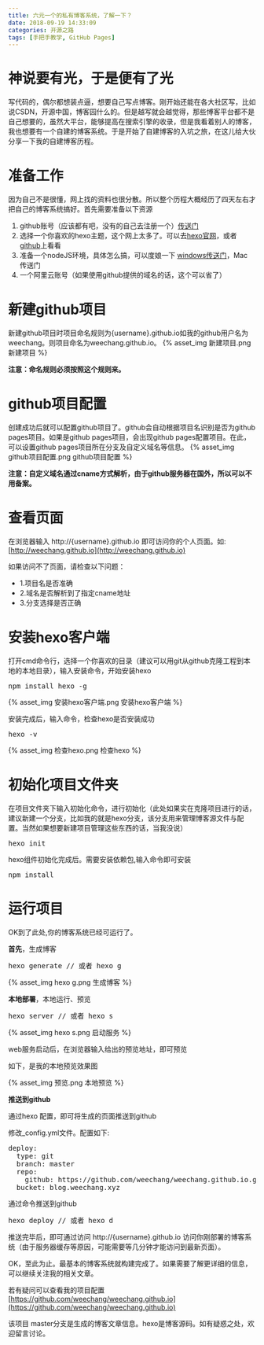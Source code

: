 ```yaml
---
title: 六元一个的私有博客系统，了解一下？
date: 2018-09-19 14:33:09
categories: 开源之路
tags: [手把手教学, GitHub Pages]
---
```


# 神说要有光，于是便有了光
写代码的，偶尔都想装点逼，想要自己写点博客。刚开始还能在各大社区写，比如说CSDN，开源中国，博客园什么的。但是越写就会越觉得，那些博客平台都不是自己想要的，虽然大平台，能够提高在搜索引擎的收录，但是我看着别人的博客，我也想要有一个自建的博客系统。于是开始了自建博客的入坑之旅，在这儿给大伙分享一下我的自建博客历程。

<!-- more -->

# 准备工作

因为自己不是很懂，网上找的资料也很分散。所以整个历程大概经历了四天左右才把自己的博客系统搞好。首先需要准备以下资源
1. github账号（应该都有吧，没有的自己去注册一个）<a href="https://www.github.com" target="_blank">传送门</a>
2. 选择一个你喜欢的hexo主题，这个网上太多了。可以去<a href="http://hexo.io/themes/" target="_blank">hexo官网</a>，或者<a href="https://github.com/search?q=hexo" target="_blank">github</a>上看看
3. 准备一个nodeJS环境，具体怎么搞，可以度娘一下 <a href="https://www.cnblogs.com/zhouyu2017/p/6485265.html" target="_blank">windows传送门</a>，<a herf="https://www.cnblogs.com/BinXu/p/6050850.html" target="_blank">Mac 传送门</a>
4. 一个阿里云账号（如果使用github提供的域名的话，这个可以省了）

# 新建github项目

新建github项目时项目命名规则为{username}.github.io如我的github用户名为weechang。则项目命名为weechang.github.io。
{% asset_img 新建项目.png 新建项目 %}

**注意：命名规则必须按照这个规则来。**

# github项目配置

创建成功后就可以配置github项目了。github会自动根据项目名识别是否为github pages项目。如果是github pages项目，会出现github pages配置项目。在此，可以设置github pages项目所在分支及自定义域名等信息。
{% asset_img github项目配置.png github项目配置 %}

**注意：自定义域名通过cname方式解析，由于github服务器在国外，所以可以不用备案。**

# 查看页面

在浏览器输入 http://{username}.github.io 即可访问你的个人页面。如: [http://weechang.github.io](http://weechang.github.io)

如果访问不了页面，请检查以下问题：
* 1.项目名是否准确
* 2.域名是否解析到了指定cname地址
* 3.分支选择是否正确

# 安装hexo客户端

打开cmd命令行，选择一个你喜欢的目录（建议可以用git从github克隆工程到本地的本地目录），输入安装命令，开始安装hexo

<pre>
npm install hexo -g
</pre>

{% asset_img 安装hexo客户端.png 安装hexo客户端 %}

安装完成后，输入命令，检查hexo是否安装成功

<pre>
hexo -v
</pre>

{% asset_img 检查hexo.png 检查hexo %}

# 初始化项目文件夹

在项目文件夹下输入初始化命令，进行初始化（此处如果实在克隆项目进行的话，建议新建一个分支，比如我的就是hexo分支，该分支用来管理博客源文件与配置。当然如果想要新建项目管理这些东西的话，当我没说）

<pre>
hexo init
</pre>

hexo组件初始化完成后。需要安装依赖包,输入命令即可安装

<pre>
npm install
</pre>

# 运行项目

OK到了此处,你的博客系统已经可运行了。

**首先**，生成博客

<pre>
hexo generate // 或者 hexo g
</pre>

{% asset_img hexo g.png 生成博客 %}

**本地部署**，本地运行、预览

<pre>
hexo server // 或者 hexo s
</pre>

{% asset_img hexo s.png 启动服务 %}

web服务启动后，在浏览器输入给出的预览地址，即可预览

如下，是我的本地预览效果图

{% asset_img 预览.png 本地预览 %}

**推送到github**

通过hexo 配置，即可将生成的页面推送到github

修改_config.yml文件。配置如下:

<pre>
deploy:
  type: git
  branch: master
  repo:
    github: https://github.com/weechang/weechang.github.io.git
  bucket: blog.weechang.xyz
</pre>

通过命令推送到github

<pre>
hexo deploy // 或者 hexo d
</pre>

推送完毕后，即可通过访问 http://{username}.github.io 访问你刚部署的博客系统（由于服务器缓存等原因，可能需要等几分钟才能访问到最新页面）。

OK，至此为止。最基本的博客系统就构建完成了。如果需要了解更详细的信息，可以继续关注我的相关文章。

若有疑问可以查看我的项目配置 [https://github.com/weechang/weechang.github.io](https://github.com/weechang/weechang.github.io)

该项目 master分支是生成的博客文章信息。hexo是博客源码。如有疑惑之处，欢迎留言讨论。